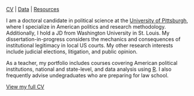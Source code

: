 <nav id="navigation">
  <a href="./vita.html">CV</a>
  <span>|</span>
  <a href="./data.html">Data</a>
  <span>|</span>
  <a href="./resources">Resources</a>
</nav>

I am a doctoral candidate in political science at the <a href="https://polisci.pitt.edu">University of Pittsburgh</a>, where I specialize in American politics and research methodology. Additionally, I hold a JD from Washington University in St. Louis. My dissertation-in-progress considers the mechanics and consequences of institutional legitimacy in local US courts. My other research interests include judicial elections, litigation, and public opinion. 

As a teacher, my portfolio includes courses covering American political institutions, national and state-level, and data analysis using <a href="https://cran.r-project.org">R</a>. I also frequently advise undegraduates who are preparing for law school.

<a href="./cv.md">View my full CV</a>
